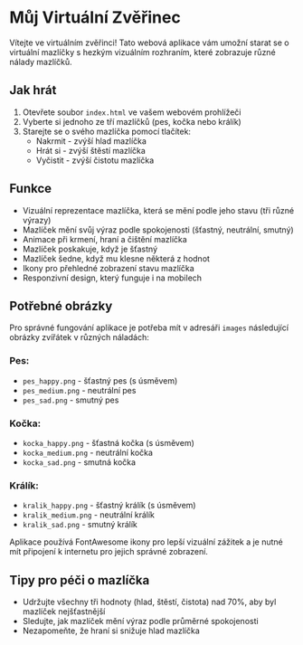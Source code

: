 # Můj Virtuální Zvěřinec

Vítejte ve virtuálním zvěřinci! Tato webová aplikace vám umožní starat se o virtuální mazlíčky s hezkým vizuálním rozhraním, které zobrazuje různé nálady mazlíčků.

## Jak hrát

1. Otevřete soubor `index.html` ve vašem webovém prohlížeči
2. Vyberte si jednoho ze tří mazlíčků (pes, kočka nebo králík)
3. Starejte se o svého mazlíčka pomocí tlačítek:
   - Nakrmit - zvýší hlad mazlíčka
   - Hrát si - zvýší štěstí mazlíčka
   - Vyčistit - zvýší čistotu mazlíčka

## Funkce

- Vizuální reprezentace mazlíčka, která se mění podle jeho stavu (tři různé výrazy)
- Mazlíček mění svůj výraz podle spokojenosti (šťastný, neutrální, smutný)
- Animace při krmení, hraní a čištění mazlíčka
- Mazlíček poskakuje, když je šťastný
- Mazlíček šedne, když mu klesne některá z hodnot
- Ikony pro přehledné zobrazení stavu mazlíčka
- Responzivní design, který funguje i na mobilech

## Potřebné obrázky

Pro správné fungování aplikace je potřeba mít v adresáři `images` následující obrázky zvířátek v různých náladách:

### Pes:
- `pes_happy.png` - šťastný pes (s úsměvem)
- `pes_medium.png` - neutrální pes
- `pes_sad.png` - smutný pes

### Kočka:
- `kocka_happy.png` - šťastná kočka (s úsměvem)
- `kocka_medium.png` - neutrální kočka
- `kocka_sad.png` - smutná kočka

### Králík:
- `kralik_happy.png` - šťastný králík (s úsměvem)
- `kralik_medium.png` - neutrální králík
- `kralik_sad.png` - smutný králík

Aplikace používá FontAwesome ikony pro lepší vizuální zážitek a je nutné mít připojení k internetu pro jejich správné zobrazení.

## Tipy pro péči o mazlíčka

- Udržujte všechny tři hodnoty (hlad, štěstí, čistota) nad 70%, aby byl mazlíček nejšťastnější
- Sledujte, jak mazlíček mění výraz podle průměrné spokojenosti
- Nezapomeňte, že hraní si snižuje hlad mazlíčka 
